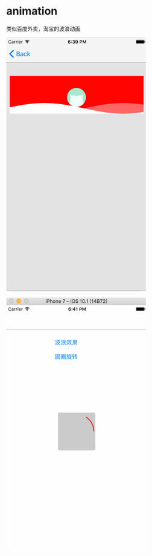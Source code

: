 # animation
类似百度外卖，淘宝的波浪动画

![image](https://github.com/lsmakethebest/animation/blob/master/images/image1.gif)

![image](https://github.com/lsmakethebest/animation/blob/master/images/image2.gif)
